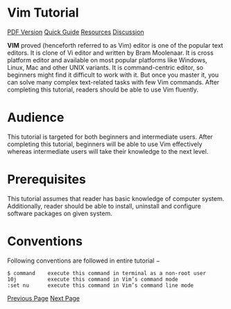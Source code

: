 # Vim Tutorial
[PDF Version](../vim/vim_pdf_version.md)
[Quick Guide](../vim/vim_quick_guide.md)
[Resources](../vim/vim_useful_resources.md)
[Discussion](../vim/vim_discussion.md)

**VIM** proved (henceforth referred to as Vim) editor is one of the popular text editors. It is clone of Vi editor and written by Bram Moolenaar. It is cross platform editor and available on most popular platforms like Windows, Linux, Mac and other UNIX variants. It is command-centric editor, so beginners might find it difficult to work with it. But once you master it, you can solve many complex text-related tasks with few Vim commands. After completing this tutorial, readers should be able to use Vim fluently.

# Audience
This tutorial is targeted for both beginners and intermediate users. After completing this tutorial, beginners will be able to use Vim effectively whereas intermediate users will take their knowledge to the next level.

# Prerequisites
This tutorial assumes that reader has basic knowledge of computer system. Additionally, reader should be able to install, uninstall and configure software packages on given system.

# Conventions
Following conventions are followed in entire tutorial −

```
$ command    execute this command in terminal as a non-root user 
10j          execute this command in Vim’s command mode 
:set nu      execute this command in Vim’s command line mode
```

[Previous Page](../vim/index.md) [Next Page](../vim/vim_introduction.md) 
